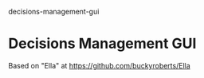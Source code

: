 decisions-management-gui
# Decisions Management GUI

Based on "Ella" at https://github.com/buckyroberts/Ella
